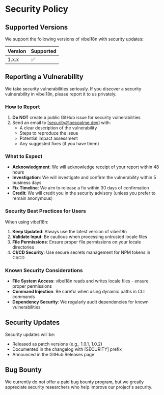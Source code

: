 # Security Policy

## Supported Versions

We support the following versions of vibei18n with security updates:

| Version | Supported          |
| ------- | ------------------ |
| 1.x.x   | :white_check_mark: |

## Reporting a Vulnerability

We take security vulnerabilities seriously. If you discover a security vulnerability in vibei18n, please report it to us privately.

### How to Report

1. **Do NOT** create a public GitHub issue for security vulnerabilities
2. Send an email to [security@becoolme.dev] with:
   - A clear description of the vulnerability
   - Steps to reproduce the issue
   - Potential impact assessment
   - Any suggested fixes (if you have them)

### What to Expect

- **Acknowledgment**: We will acknowledge receipt of your report within 48 hours
- **Investigation**: We will investigate and confirm the vulnerability within 5 business days
- **Fix Timeline**: We aim to release a fix within 30 days of confirmation
- **Credit**: We will credit you in the security advisory (unless you prefer to remain anonymous)

### Security Best Practices for Users

When using vibei18n:

1. **Keep Updated**: Always use the latest version of vibei18n
2. **Validate Input**: Be cautious when processing untrusted locale files
3. **File Permissions**: Ensure proper file permissions on your locale directories
4. **CI/CD Security**: Use secure secrets management for NPM tokens in CI/CD

### Known Security Considerations

- **File System Access**: vibei18n reads and writes locale files - ensure proper permissions
- **Command Injection**: Be careful when using dynamic paths in CLI commands
- **Dependency Security**: We regularly audit dependencies for known vulnerabilities

## Security Updates

Security updates will be:
- Released as patch versions (e.g., 1.0.1, 1.0.2)
- Documented in the changelog with [SECURITY] prefix
- Announced in the GitHub Releases page

## Bug Bounty

We currently do not offer a paid bug bounty program, but we greatly appreciate security researchers who help improve our project's security.